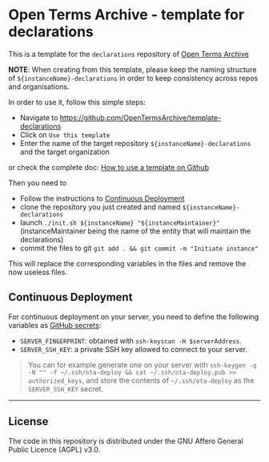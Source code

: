 # Open Terms Archive - template for declarations

This is a template for the `declarations` repository of [Open Terms Archive](https://opentermsarchive.org)

**NOTE**: When creating from this template, please keep the naming structure of `${instanceName}-declarations` in order to keep consistency across repos and organisations. 

In order to use it, follow this simple steps:
- Navigate to https://github.com/OpenTermsArchive/template-declarations
- Click on `Use this template`
- Enter the name of the target repository `${instanceName}-declarations` and the target organization

or check the complete doc: [How to use a template on Github](https://docs.github.com/en/github-ae@latest/repositories/creating-and-managing-repositories/creating-a-repository-from-a-template)

Then you need to
- Follow the instructions to [Continuous Deployment](#continuous-deployment)
- clone the repository you just created and named `${instanceName}-declarations`
- launch `./init.sh ${instanceName} "${instanceMaintainer}"` (instanceMaintainer being the name of the entity that will maintain the declarations)
- commit the files to git `git add . && git commit -m "Initiate instance"`

This will replace the corresponding variables in the files and remove the now useless files.

## Continuous Deployment

For continuous deployment on your server, you need to define the following variables as [GitHub secrets](https://docs.github.com/en/actions/security-guides/encrypted-secrets#creating-encrypted-secrets-for-a-repository):

- `SERVER_FINGERPRINT`: obtained with `ssh-keyscan -H $serverAddress`.
- `SERVER_SSH_KEY`: a private SSH key allowed to connect to your server.
> You can for example generate one on your server with `ssh-keygen -q -N "" -f ~/.ssh/ota-deploy && cat ~/.ssh/ota-deploy.pub >> authorized_keys`, and store the contents of `~/.ssh/ota-deploy` as the `SERVER_SSH_KEY` secret.

- - - -

## License

The code in this repository is distributed under the GNU Affero General Public Licence (AGPL) v3.0.
